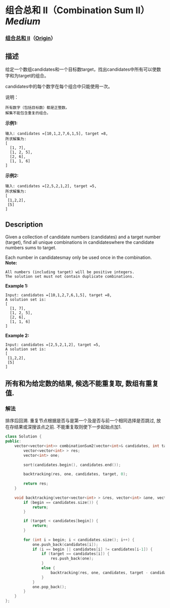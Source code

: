 # 组合总和 II（Combination Sum II）*Medium*
### [组合总和 II](https://leetcode-cn.com/problems/combination-sum-ii)（[Origin](https://leetcode.com/problems/combination-sum-ii)）
## 描述
给定一个数组candidates和一个目标数target，找出candidates中所有可以使数字和为target的组合。

candidates中的每个数字在每个组合中只能使用一次。

说明：


	所有数字（包括目标数）都是正整数。
	解集不能包含重复的组合。


**示例1:**
```
输入: candidates =[10,1,2,7,6,1,5], target =8,
所求解集为:
[
  [1, 7],
  [1, 2, 5],
  [2, 6],
  [1, 1, 6]
]
```


**示例2:**
```
输入: candidates =[2,5,2,1,2], target =5,
所求解集为:
[
 [1,2,2],
 [5]
]
```

## Description
Given a collection of candidate numbers (candidates) and a target number (target), find all unique combinations in candidateswhere the candidate numbers sums to target.

Each number in candidatesmay only be used once in the combination.
**Note:**



	All numbers (including target) will be positive integers.
	The solution set must not contain duplicate combinations.


**Example 1:**
```
Input: candidates =[10,1,2,7,6,1,5], target =8,
A solution set is:
[
  [1, 7],
  [1, 2, 5],
  [2, 6],
  [1, 1, 6]
]
```


**Example 2:**
```
Input: candidates =[2,5,2,1,2], target =5,
A solution set is:
[
 [1,2,2],
 [5]
]
```



## 所有和为给定数的结果, 候选不能重复取, 数组有重复值.
### 解法
排序后回溯. 重复节点根据是否与是第一个及是否与前一个相同选择是否跳过, 放在存结果或深搜该点之前. 不能重复取则使下一步起始点加1.
```c++
class Solution {
public:
    vector<vector<int>> combinationSum2(vector<int>& candidates, int target) {
        vector<vector<int> > res;
        vector<int> one;
        
        sort(candidates.begin(), candidates.end());
        
        backtracking(res, one, candidates, target, 0);
        
        return res;
    }
    
    void backtracking(vector<vector<int> > &res, vector<int> &one, vector<int> &candidates, int target, int begin) {
        if (begin == candidates.size()) {
            return;
        }

        if (target < candidates[begin]) {
            return;
        }
        
        for (int i = begin; i < candidates.size(); i++) {
            one.push_back(candidates[i]);
            if (i == begin || candidates[i] != candidates[i-1]) {
                if (target == candidates[i]) {
                    res.push_back(one);
                }
                else {
                    backtracking(res, one, candidates, target - candidates[i], i+1);
                }
            }
            one.pop_back();
        }
    }
};
```